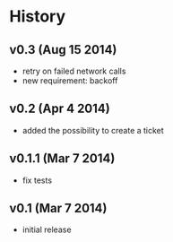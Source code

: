History
=======

v0.3 (Aug 15 2014)
----------------

* retry on failed network calls
* new requirement: backoff

v0.2 (Apr 4 2014)
----------------

* added the possibility to create a ticket

v0.1.1 (Mar 7 2014)
----------------

* fix tests

v0.1 (Mar 7 2014)
----------------

* initial release
